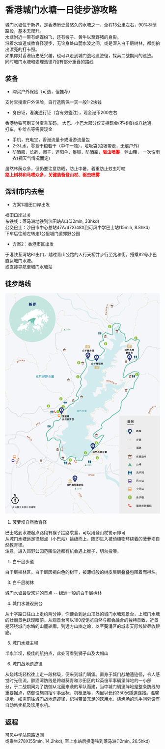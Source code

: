 # 香港城门水塘一日徒步游攻略

城门水塘位于新界，是香港历史最悠久的水塘之一，全程13公里左右，90%林荫路段，基本无爬升。  
水塘附近一带有蝴蝶纷飞，还有猴子、黄牛以至野猪的身影。  
沿着水塘道或教育径漫步，无论身处山麓水波之间，或是深入白千层树林，都能拍出漂亮的打卡照。  
如果你对香港历史感兴趣，也可以走到城门战地遗迹径，探索二战期间的遗迹。  
同时城门水塘和麦理浩径7段有部分重叠的路线  

## 装备

- 购买户外保险（可选，但推荐）

支付宝搜索户外保险，自行选购保一天一般1-2块钱  

- 身份证，港澳通行证（含有效签注），现金港币200左右

香港地铁可刷支付宝乘车码， 大巴、小巴大部分仅支持现金(不找零)或八达通  
打车，补给点等需要现金

- 手机，充电宝，香港流量卡或漫游流量包
- 2-3L水，零食干粮若干（中午一顿），垃圾袋(垃圾带走，无痕户外)
- 防晒服，长裤，帽子，遮阳伞，墨镜，防晒霜，<strong style="color:red;">驱虫喷雾</strong>，登山鞋， 一次性雨衣(视天气情况而定)

虽然林荫众多，但仍要注意防晒，防止中暑，着重防止蚊虫叮咬  
<strong style="color:red;">路上树林和马喽众多，关键装备登山杖、驱虫喷雾</strong>

## 深圳市内去程

- 方案1:福田口岸出发

福田口岸过关  
东铁线：落马洲地铁到沙田站A口(32min, 33hkd)  
公交巴士：沙田市中心总站47A/47X/48X到可风中学巴士站(15min, 8.8hkd)  
下车后往前左转走1公里城门道郊野公园

- 方案2：香港市区出发

于港铁荃湾站B1出口，越过青山公路的人行天桥并步行至兆和街，搭乘82号小巴直达城门水塘。  
或直接导航至城门水塘站

## 徒步路线

![城门水塘游览图](./mainMap.jpg)

1. 菠萝坝自然教育径

巴士站到水塘起点路段有猴子拦路求食，可以用登山杖警示即可  
从城门水塘远足径起点（小巴站）拾级而上，随即进入被动植物环绕着的菠萝坝自然教育径。  
注意，进入郊野公园范围沿途都有机会遇上猴子，切勿投喂。  

1. 白千层步道

白千层植林区。白千层因褐白色的树干，被薄纸般的树皮层层叠叠包围着而得名。

3. 白千层树林

城门水塘最受欢迎的景点 -- 绿洲一般的白千层树林

4. 城门水塘观景台

从十字路口往山上走约两分钟，你便会到达山顶处的城门水塘观景台，上城门水塘的壮丽景色跃现眼前。从观景台可以180度饱览自然与都会融合的独特景致，近景是环绕城门水塘的山麓轮廓，到远方山幽之岭，以至葵涌区的城市天际线皆尽收眼底。

5. 城门水塘主坝

半水半坝，极佳的航拍点，此处可看到狮子山及大帽山

6. 城门战地遗迹径

从烧烤场轻松往上走一段梯级，便来到城门碉堡。置身于城门战地遗迹径，令人感觉时光倒流。醉酒湾防线是跨越葵青和沙田区的12英亩军事碉堡阵地的一小部分，于二战期间为了防御从北面来袭的军队而建，当中城门碉堡阵地是整条防线的重要据点，防御设施包括军事坐标、机枪堡等，内里以长约250米隧道连接。温馨提示，如需前往城门战地遗迹径，记得带备充足的饮用水，烧烤场的洗手间旁设有自动售卖机及饮用水机。

## 返程

可风中学站原路返回  
或乘坐278X(55min, 14.2hkd), 至上水站后换港铁到落马洲(12min, 26.5hkd)  
